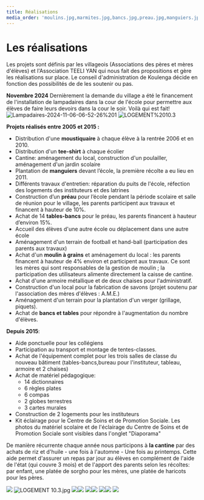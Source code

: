 ```yaml
---
title: Réalisations
media_order: 'moulins.jpg,marmites.jpg,bancs.jpg,preau.jpg,manguiers.jpg,puits.jpg,CM2 2.jpg,LOGEMENT 10.3.jpg,Lampadaires-2024-11-06-06-52-26 1.jpg'
---
```


# Les réalisations

Les projets sont définis par les villageois (Associations des pères et mères d'élèves) et l'Association TEELI YAN qui nous fait des propositions et gère les réalisations sur place. Le conseil d'administration de Koulenga décide en fonction des possibilités de  de les soutenir ou pas.

**Novembre 2024**
Dernièrement la demande du village a été le financement de l'installation de lampadaires dans la cour de l'école pour permettre aux élèves de faire leurs devoirs dans la cour le soir.
Voilà qui est fait!
![Lampadaires-2024-11-06-06-52-26%201](Lampadaires-2024-11-06-06-52-26%201.jpg "Lampadaires-2024-11-06-06-52-26%201")
![LOGEMENT%2010.3](LOGEMENT%2010.3.jpg "LOGEMENT%2010.3")

**Projets réalisés entre 2005 et 2015 :**

- Distribution d'une **moustiquaire** à chaque élève à la rentrée 2006 et en 2010.
- Distribution d'un **tee-shirt** à chaque écolier
- Cantine: aménagement du local, construction d'un poulailler, aménagement d'un jardin scolaire
- Plantation de **manguiers** devant l’école, la première récolte a eu lieu en 2011.
- Différents travaux d'entretien: réparation du puits de l'école, réfection des logements des instituteurs et des latrines
- Construction d’un **préau** pour l’école pendant la période scolaire et salle de réunion pour le village, les parents participent aux travaux et financent à hauteur de 10%. 
- Achat de 14 **tables-bancs** pour le préau, les parents financent à hauteur d’environ 15%.
- Accueil des élèves d'une autre école ou déplacement dans une autre école
- Aménagement d'un terrain de football et hand-ball (participation des parents aux travaux)
- Achat d'un **moulin à grains** et aménagement du local : les parents financent à hauteur de 4% environ et participent aux travaux. Ce sont les mères qui sont responsables de la gestion de moulin ; la participation des utilisateurs alimente directement  la caisse de cantine.
- Achat d'une armoire métallique et de deux chaises pour l'administratif.
- Construction d'un local pour la fabrication de savons (projet soutenu par l'association des mères d'élèves : A.M.E.)
- Aménagement d'un terrain pour la plantation d'un verger (grillage, piquets).
- Achat de **bancs et tables** pour répondre à l'augmentation du nombre d'élèves.

**Depuis 2015**:

- Aide ponctuelle pour les collégiens
- Participation au transport et montage de tentes-classes.
- Achat de  l'équipement complet pour les trois  salles de classe du nouveau bâtiment (tables-bancs,bureau pour l'instituteur, tableau, armoire et 2 chaises)
- Achat de matériel pédagogique: 
    - 14 dictionnaires
	- 6 règles plates
	- 6 compas
	- 2 globes terrestres 
	- 3 cartes murales 
- Construction de 2 logements pour les instituteurs
- Kit éclairage pour le Centre de Soins et de Promotion Sociale.
Les photos du matériel scolaire et de l'éclairage du Centre de Soins et de Promotion Sociale sont visibles dans l'onglet "Diaporama"

De manière récurrente chaque année nous participons à **la cantine** par des achats de riz et d'huile - une fois à l'automne - Une fois  au printemps. Cette aide permet d'assurer un repas par jour au élèves en complément de l'aide de l'état (qui couvre 3 mois) et de l'apport des parents selon les récoltes: par enfant, une platée de sorgho pour les mères, une platée de haricots pour les pères.

![](CM2%202.jpg)  ![LOGEMENT 10.3.jpg](LOGEMENT%2010.3.jpg)
![](bancs.jpg)![](manguiers.jpg)
![](preau.jpg)![](puits.jpg)
![](moulins.jpg)![](marmites.jpg)
![](PHOTO-2021-01-07-11-29-49.jpg)
